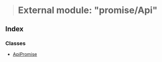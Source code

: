 > # External module: "promise/Api"

## Index

### Classes

* [ApiPromise](../classes/_promise_api_.apipromise.md)